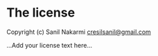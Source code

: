 # The license

Copyright (c) Sanil Nakarmi <cresilsanil@gmail.com>

...Add your license text here...